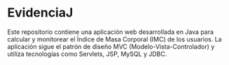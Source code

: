 # EvidenciaJ
Este repositorio contiene una aplicación web desarrollada en Java para calcular y monitorear el Índice de Masa Corporal (IMC) de los usuarios. La aplicación sigue el patrón de diseño MVC (Modelo-Vista-Controlador) y utiliza tecnologías como Servlets, JSP, MySQL y JDBC.
